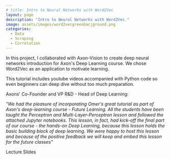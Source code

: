 ```yaml
---
# title: Intro to Neural Networks with Word2Vec
layout: page
description: "Intro to Neural Networks with Word2Vec."
image: assets/images/word2vecgreenbacjground.png
categories:
  - Data
  - Scraping
  - Correlation
---
```


In this project, I collaborated with Axon-Vision to create deep neural networks introduction for Axon's Deep Learning course. We chose Word2Vec as an application to motivate learning.

This tutorial includes youtube videos accompanied with Python code so even beginners can deep dive without too much preparation.

Axons' Co-Founder and VP R&D - Head of Deep Learning:

_"We had the pleasure of incorporating Omer's great tutorial as part of Axon's deep-learning course - Future Learning. All the students have been taught the Perceptron and Multi-Layer-Perceptron lesson and followed the attached Jupyter notebooks. This lesson, in fact, had kick-off the final part of our course - the hands-on Deep Learning, because this lesson holds the basic building block of deep learning. We were happy to host this lesson and because of the positive feedback we will keep and embed this lesson for the future classes"_

Lecture Slides
